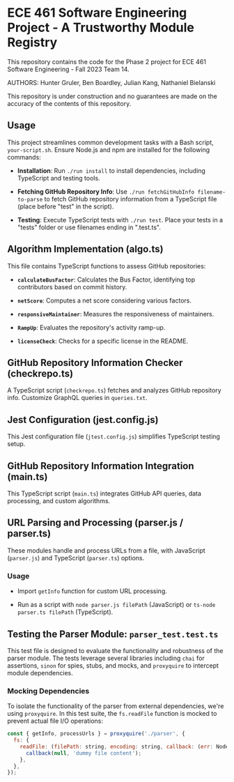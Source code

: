 # ECE 461 Software Engineering Project - A Trustworthy Module Registry

This repository contains the code for the Phase 2 project for ECE 461 Software Engineering - Fall 2023 Team 14.

AUTHORS: Hunter Gruler, Ben Boardley, Julian Kang, Nathaniel Bielanski

This repository is under construction and no guarantees are made on the accuracy of the contents of this repository.

## Usage

This project streamlines common development tasks with a Bash script, `your-script.sh`. Ensure Node.js and npm are installed for the following commands:

- **Installation**: Run `./run install` to install dependencies, including TypeScript and testing tools.

- **Fetching GitHub Repository Info**: Use `./run fetchGitHubInfo filename-to-parse` to fetch GitHub repository information from a TypeScript file (place before "test" in the script).

- **Testing**: Execute TypeScript tests with `./run test`. Place your tests in a "tests" folder or use filenames ending in ".test.ts".

## Algorithm Implementation (algo.ts)

This file contains TypeScript functions to assess GitHub repositories:

- **`calculateBusFactor`**: Calculates the Bus Factor, identifying top contributors based on commit history.

- **`netScore`**: Computes a net score considering various factors.

- **`responsiveMaintainer`**: Measures the responsiveness of maintainers.

- **`RampUp`**: Evaluates the repository's activity ramp-up.

- **`licenseCheck`**: Checks for a specific license in the README.

## GitHub Repository Information Checker (checkrepo.ts)

A TypeScript script (`checkrepo.ts`) fetches and analyzes GitHub repository info. Customize GraphQL queries in `queries.txt`.

## Jest Configuration (jest.config.js)

This Jest configuration file (`jtest.config.js`) simplifies TypeScript testing setup.

## GitHub Repository Information Integration (main.ts)

This TypeScript script (`main.ts`) integrates GitHub API queries, data processing, and custom algorithms.

## URL Parsing and Processing (parser.js / parser.ts)

These modules handle and process URLs from a file, with JavaScript (`parser.js`) and TypeScript (`parser.ts`) options.

### Usage

- Import `getInfo` function for custom URL processing.

- Run as a script with `node parser.js filePath` (JavaScript) or `ts-node parser.ts filePath` (TypeScript).

## Testing the Parser Module: `parser_test.test.ts`

This test file is designed to evaluate the functionality and robustness of the parser module. The tests leverage several libraries including `chai` for assertions, `sinon` for spies, stubs, and mocks, and `proxyquire` to intercept module dependencies.

### Mocking Dependencies

To isolate the functionality of the parser from external dependencies, we're using `proxyquire`. In this test suite, the `fs.readFile` function is mocked to prevent actual file I/O operations:

```javascript
const { getInfo, processUrls } = proxyquire('./parser', {
  fs: {
    readFile: (filePath: string, encoding: string, callback: (err: NodeJS.ErrnoException | null, data: string) => void) => {
      callback(null, 'dummy file content');
    },
  },
});
